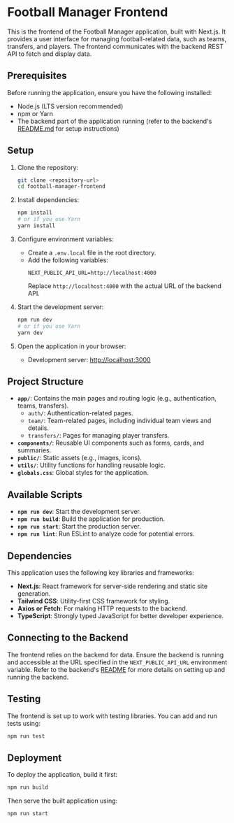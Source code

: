 # Football Manager Frontend

This is the frontend of the Football Manager application, built with Next.js. It provides a user interface for managing football-related data, such as teams, transfers, and players. The frontend communicates with the backend REST API to fetch and display data.

## Prerequisites

Before running the application, ensure you have the following installed:

- Node.js (LTS version recommended)
- npm or Yarn
- The backend part of the application running (refer to the backend's [README.md](../backend/README.md) for setup instructions)

## Setup

1. Clone the repository:
   ```bash
   git clone <repository-url>
   cd football-manager-frontend
   ```

2. Install dependencies:
   ```bash
   npm install
   # or if you use Yarn
   yarn install
   ```

3. Configure environment variables:
   - Create a `.env.local` file in the root directory.
   - Add the following variables:
     ```env
     NEXT_PUBLIC_API_URL=http://localhost:4000
     ```
     Replace `http://localhost:4000` with the actual URL of the backend API.

4. Start the development server:
   ```bash
   npm run dev
   # or if you use Yarn
   yarn dev
   ```

5. Open the application in your browser:
   - Development server: [http://localhost:3000](http://localhost:3000)

## Project Structure

- **`app/`**: Contains the main pages and routing logic (e.g., authentication, teams, transfers).
  - `auth/`: Authentication-related pages.
  - `team/`: Team-related pages, including individual team views and details.
  - `transfers/`: Pages for managing player transfers.
- **`components/`**: Reusable UI components such as forms, cards, and summaries.
- **`public/`**: Static assets (e.g., images, icons).
- **`utils/`**: Utility functions for handling reusable logic.
- **`globals.css`**: Global styles for the application.

## Available Scripts

- **`npm run dev`**: Start the development server.
- **`npm run build`**: Build the application for production.
- **`npm run start`**: Start the production server.
- **`npm run lint`**: Run ESLint to analyze code for potential errors.

## Dependencies

This application uses the following key libraries and frameworks:
- **Next.js**: React framework for server-side rendering and static site generation.
- **Tailwind CSS**: Utility-first CSS framework for styling.
- **Axios or Fetch**: For making HTTP requests to the backend.
- **TypeScript**: Strongly typed JavaScript for better developer experience.

## Connecting to the Backend

The frontend relies on the backend for data. Ensure the backend is running and accessible at the URL specified in the `NEXT_PUBLIC_API_URL` environment variable. Refer to the backend's [README](../backend/README.md) for more details on setting up and running the backend.

## Testing

The frontend is set up to work with testing libraries. You can add and run tests using:
```bash
npm run test
```

## Deployment

To deploy the application, build it first:
```bash
npm run build
```

Then serve the built application using:
```bash
npm run start
```
